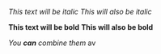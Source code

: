 *This text will be italic*
_This will also be italic_

**This text will be bold**
__This will also be bold__

_You **can** combine them_
av
